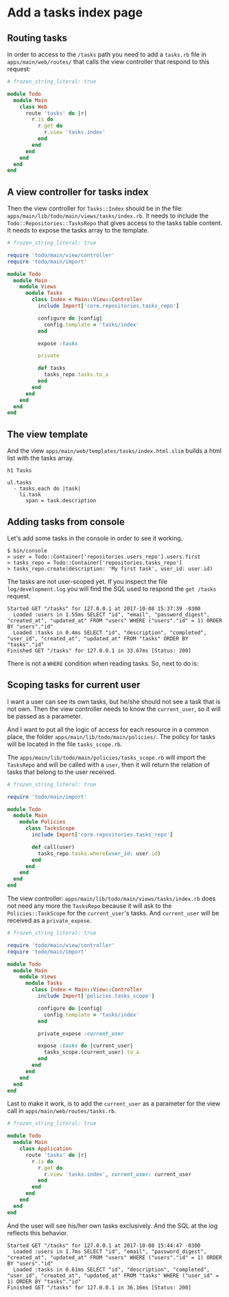 # Add a tasks index page

## Routing tasks

In order to access to the `/tasks` path you need to add a `tasks.rb` file in `apps/main/web/routes/` that calls the view controller that respond to this request:

```ruby
# frozen_string_literal: true

module Todo
  module Main
    class Web
      route 'tasks' do |r|
        r.is do
          r.get do
            r.view 'tasks.index'
          end
        end
      end
    end
  end
end
```

## A view controller for tasks index

Then the view controller for `Tasks::Index` should be in the file: `apps/main/lib/todo/main/views/tasks/index.rb`.  It needs to include the `Todo::Repositories::TasksRepo` that gives access to the tasks table content. It needs to expose the tasks array to the template.

```ruby
# frozen_string_literal: true

require 'todo/main/view/controller'
require 'todo/main/import'

module Todo
  module Main
    module Views
      module Tasks
        class Index < Main::View::Controller
          include Import['core.repositories.tasks_repo']

          configure do |config|
            config.template = 'tasks/index'
          end

          expose :tasks

          private

          def tasks
            tasks_repo.tasks.to_a
          end
        end
      end
    end
  end
end
```

## The view template

And the view `apps/main/web/templates/tasks/index.html.slim` builds a html list with the tasks array.

```slim
h1 Tasks

ul.tasks
  - tasks.each do |task|
    li.task
      span = task.description
```

## Adding tasks from console

Let's add some tasks in the console in order to see it working. 

```
$ bin/console
> user = Todo::Container['repositories.users_repo'].users.first
> tasks_repo = Todo::Container['repositories.tasks_repo']
> tasks_repo.create(description: 'My first task', user_id: user.id)
```

The tasks are not user-scoped yet. If you inspect the file `log/development.log` you will find the SQL used to respond the `get /tasks` request.
```
Started GET "/tasks" for 127.0.0.1 at 2017-10-08 15:37:39 -0300
  Loaded :users in 1.55ms SELECT "id", "email", "password_digest", "created_at", "updated_at" FROM "users" WHERE ("users"."id" = 1) ORDER BY "users"."id"
  Loaded :tasks in 0.4ms SELECT "id", "description", "completed", "user_id", "created_at", "updated_at" FROM "tasks" ORDER BY "tasks"."id"
Finished GET "/tasks" for 127.0.0.1 in 33.67ms [Status: 200]
```

There is not a `WHERE` condition when reading tasks. So, next to do is:

## Scoping tasks for current user

I want a user can see its own tasks, but he/she should not see a task that is not own. Then the view controller needs to know the `current_user`, so it will be passed as a parameter.

And I want to put all the logic of access for each resource in a common place, the folder `apps/main/lib/todo/main/policies/`. The policy for tasks will be located in the file `tasks_scope.rb`.

The `apps/main/lib/todo/main/policies/tasks_scope.rb` will import the `TasksRepo` and will be called with a `user`, then it will return the relation of tasks that belong to the user received.

```ruby
# frozen_string_literal: true

require 'todo/main/import'

module Todo
  module Main
    module Policies
      class TasksScope
        include Import['core.repositories.tasks_repo']

        def call(user)
          tasks_repo.tasks.where(user_id: user.id)
        end
      end
    end
  end
end
```

The view controller: `apps/main/lib/todo/main/views/tasks/index.rb` does not need any more the `TasksRepo` because it will ask to the `Policies::TaskScope` for the `current_user`'s tasks. And `current_user` will be received as a `private_expose`.

```ruby
# frozen_string_literal: true

require 'todo/main/view/controller'
require 'todo/main/import'

module Todo
  module Main
    module Views
      module Tasks
        class Index < Main::View::Controller
          include Import['policies.tasks_scope']

          configure do |config|
            config.template = 'tasks/index'
          end

          private_expose :current_user

          expose :tasks do |current_user|
            tasks_scope.(current_user).to_a
          end
        end
      end
    end
  end
end
```

Last to make it work, is to add the `current_user` as a parameter for the view call in `apps/main/web/routes/tasks.rb`.

```ruby
# frozen_string_literal: true

module Todo
  module Main
    class Application
      route 'tasks' do |r|
        r.is do
          r.get do
            r.view 'tasks.index', current_user: current_user
          end
        end
      end
    end
  end
end
```

And the user will see his/her own tasks exclusively. And the SQL at the log reflects this behavior.
```
Started GET "/tasks" for 127.0.0.1 at 2017-10-08 15:44:47 -0300
  Loaded :users in 1.7ms SELECT "id", "email", "password_digest", "created_at", "updated_at" FROM "users" WHERE ("users"."id" = 1) ORDER BY "users"."id"
  Loaded :tasks in 0.61ms SELECT "id", "description", "completed", "user_id", "created_at", "updated_at" FROM "tasks" WHERE ("user_id" = 1) ORDER BY "tasks"."id"
Finished GET "/tasks" for 127.0.0.1 in 36.16ms [Status: 200]
```